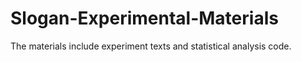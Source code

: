 # Slogan-Experimental-Materials
The materials include experiment texts and statistical analysis code.
